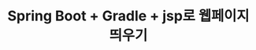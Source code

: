 ---
title: Spring Boot + Gradle + jsp로 웹페이지 띄우기
categories: [Study, Spring boot]
tags: [Spring Boot, gradle, jsp, jstl, web, jasper]
---